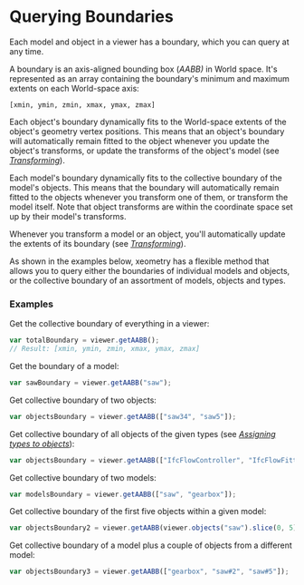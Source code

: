 # Querying Boundaries

Each model and object in a viewer has a boundary, which you can query at any time.

A boundary is an axis-aligned bounding box \(_AABB\)_ in World space. It's represented as an array containing the boundary's minimum and maximum extents on each World-space axis:

```
[xmin, ymin, zmin, xmax, ymax, zmax]
```

Each object's boundary dynamically fits to the World-space extents of the object's geometry vertex positions. This means that an object's boundary will automatically remain fitted to the object whenever you update the object's transforms, or update the transforms of the object's model \(see [_Transforming_](transforming.md)\).

Each model's boundary dynamically fits to the collective boundary of the model's objects. This means that the boundary will automatically remain fitted to the objects whenever you transform one of them, or transform the model itself. Note that object transforms are within the coordinate space set up by their model's transforms.

Whenever you transform a model or an object, you'll automatically update the extents of its boundary \(see [_Transforming_](transforming.md)\).

As shown in the examples below, xeometry has a flexible method that allows you to query either the boundaries of individual models and objects, or the collective boundary of an assortment of models, objects and types.

### Examples

Get the collective boundary of everything in a viewer:

```javascript
var totalBoundary = viewer.getAABB();
// Result: [xmin, ymin, zmin, xmax, ymax, zmax]
```

Get the boundary of a model:

```javascript
var sawBoundary = viewer.getAABB("saw");
```

Get collective boundary of two objects:

```javascript
var objectsBoundary = viewer.getAABB(["saw34", "saw5"]);
```

Get collective boundary of all objects of the given types \(see [_Assigning types to objects_](assigningTypesToObjects.md)\):

```javascript
var objectsBoundary = viewer.getAABB(["IfcFlowController", "IfcFlowFitting"]);
```

Get collective boundary of two models:

```javascript
var modelsBoundary = viewer.getAABB(["saw", "gearbox"]);
```

Get collective boundary of the first five objects within a given model:

```javascript
var objectsBoundary2 = viewer.getAABB(viewer.objects("saw").slice(0, 5));
```

Get collective boundary of a model plus a couple of objects from a different model:

```javascript
var objectsBoundary3 = viewer.getAABB(["gearbox", "saw#2", "saw#5"]);
```




